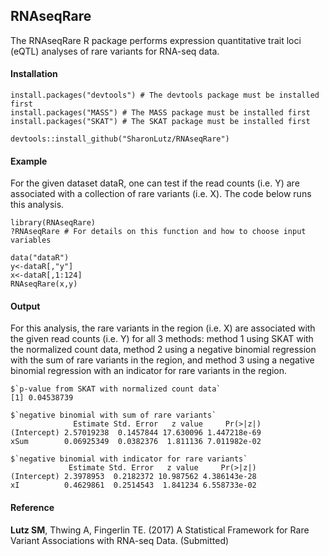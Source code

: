 ## RNAseqRare
The RNAseqRare R package performs expression quantitative trait loci (eQTL) analyses of rare variants for RNA-seq data. 

#### Installation
```
install.packages("devtools") # The devtools package must be installed first
install.packages("MASS") # The MASS package must be installed first
install.packages("SKAT") # The SKAT package must be installed first

devtools::install_github("SharonLutz/RNAseqRare")
```
#### Example
For the given dataset dataR, one can test if the read counts (i.e. Y) are associated with a collection of rare variants (i.e. X). The code below runs this analysis.
```
library(RNAseqRare)
?RNAseqRare # For details on this function and how to choose input variables

data("dataR")
y<-dataR[,"y"] 
x<-dataR[,1:124]
RNAseqRare(x,y)
```

#### Output
For this analysis, the rare variants in the region (i.e. X) are associated with the given read counts (i.e. Y) for all 3 methods: method 1 using SKAT with the normalized count data, method 2 using a negative binomial regression with the sum of rare variants in the region, and method 3 using a negative binomial regression with an indicator for rare variants in the region.
```
$`p-value from SKAT with normalized count data`
[1] 0.04538739

$`negative binomial with sum of rare variants`
              Estimate Std. Error   z value     Pr(>|z|)
(Intercept) 2.57019238  0.1457844 17.630096 1.447218e-69
xSum        0.06925349  0.0382376  1.811136 7.011982e-02

$`negative binomial with indicator for rare variants`
             Estimate Std. Error   z value     Pr(>|z|)
(Intercept) 2.3978953  0.2182372 10.987562 4.386143e-28
xI          0.4629861  0.2514543  1.841234 6.558733e-02

```
#### Reference
**Lutz SM**, Thwing A, Fingerlin TE. (2017) A Statistical Framework for Rare Variant Associations with RNA-seq Data.  (Submitted)
